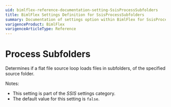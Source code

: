 ```yaml
---
uid: bimlflex-reference-documentation-setting-SsisProcessSubfolders
title: BimlFlex Settings Definition for SsisProcessSubfolders
summary: Documentation of settings option within BimlFlex for SsisProcessSubfolders
varigenceProduct: BimlFlex
varigenceArticleType: Reference
---
```


# Process Subfolders

Determines if a flat file source loop loads files in subfolders, of the specified source folder.

Notes:

* This setting is part of the *SSIS* settings category.
* The default value for this setting is `false`.
